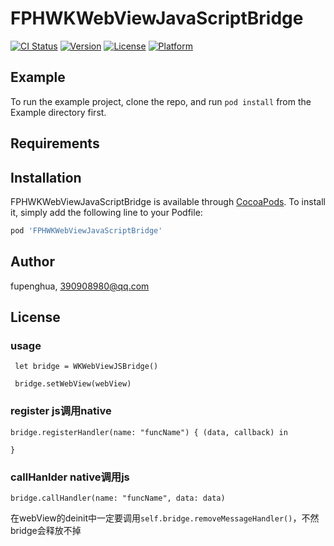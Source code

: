 # FPHWKWebViewJavaScriptBridge

[![CI Status](https://img.shields.io/travis/fupenghua/FPHWKWebViewJavaScriptBridge.svg?style=flat)](https://travis-ci.org/fupenghua/FPHWKWebViewJavaScriptBridge)
[![Version](https://img.shields.io/cocoapods/v/FPHWKWebViewJavaScriptBridge.svg?style=flat)](https://cocoapods.org/pods/FPHWKWebViewJavaScriptBridge)
[![License](https://img.shields.io/cocoapods/l/FPHWKWebViewJavaScriptBridge.svg?style=flat)](https://cocoapods.org/pods/FPHWKWebViewJavaScriptBridge)
[![Platform](https://img.shields.io/cocoapods/p/FPHWKWebViewJavaScriptBridge.svg?style=flat)](https://cocoapods.org/pods/FPHWKWebViewJavaScriptBridge)

## Example

To run the example project, clone the repo, and run `pod install` from the Example directory first.

## Requirements

## Installation

FPHWKWebViewJavaScriptBridge is available through [CocoaPods](https://cocoapods.org). To install
it, simply add the following line to your Podfile:

```ruby
pod 'FPHWKWebViewJavaScriptBridge'
```

## Author

fupenghua, 390908980@qq.com

## License

### usage
```
 let bridge = WKWebViewJSBridge()
 
 bridge.setWebView(webView)
```
### register  js调用native
```
bridge.registerHandler(name: "funcName") { (data, callback) in 
    
}
```
### callHanlder native调用js

```
bridge.callHandler(name: "funcName", data: data)
```

在webView的deinit中一定要调用`self.bridge.removeMessageHandler()`，不然bridge会释放不掉

